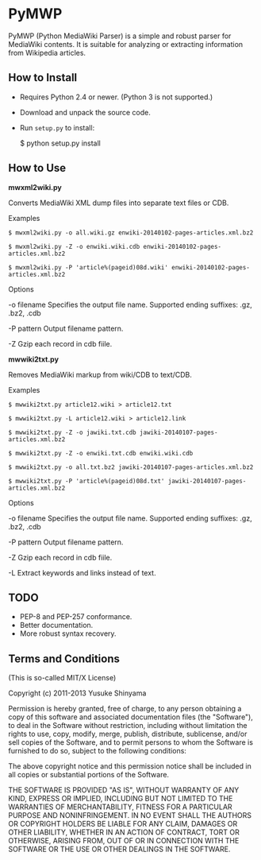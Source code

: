 PyMWP
=====

PyMWP (Python MediaWiki Parser) is a simple and robust parser 
for MediaWiki contents. It is suitable for analyzing or extracting
information from Wikipedia articles.

How to Install
--------------

  * Requires Python 2.4 or newer. (Python 3 is not supported.)
  * Download and unpack the source code.
  * Run `setup.py` to install:

    $ python setup.py install

How to Use
----------

**mwxml2wiki.py**

Converts MediaWiki XML dump files into separate text files or CDB.

Examples

    $ mwxml2wiki.py -o all.wiki.gz enwiki-20140102-pages-articles.xml.bz2

    $ mwxml2wiki.py -Z -o enwiki.wiki.cdb enwiki-20140102-pages-articles.xml.bz2

    $ mwxml2wiki.py -P 'article%(pageid)08d.wiki' enwiki-20140102-pages-articles.xml.bz2

Options

  -o filename
    Specifies the output file name.
    Supported ending suffixes: .gz, .bz2, .cdb

  -P pattern
    Output filename pattern.

  -Z
    Gzip each record in cdb fiile.

**mwwiki2txt.py**

Removes MediaWiki markup from wiki/CDB to text/CDB.

Examples

    $ mwwiki2txt.py article12.wiki > article12.txt

    $ mwwiki2txt.py -L article12.wiki > article12.link

    $ mwwiki2txt.py -Z -o jawiki.txt.cdb jawiki-20140107-pages-articles.xml.bz2

    $ mwwiki2txt.py -Z -o enwiki.txt.cdb enwiki.wiki.cdb

    $ mwwiki2txt.py -o all.txt.bz2 jawiki-20140107-pages-articles.xml.bz2

    $ mwwiki2txt.py -P 'article%(pageid)08d.txt' jawiki-20140107-pages-articles.xml.bz2

Options

  -o filename
    Specifies the output file name.
    Supported ending suffixes: .gz, .bz2, .cdb

  -P pattern
    Output filename pattern.

  -Z
    Gzip each record in cdb fiile.

  -L
    Extract keywords and links instead of text.


TODO
----

 * PEP-8 and PEP-257 conformance.
 * Better documentation.
 * More robust syntax recovery.

Terms and Conditions
--------------------

(This is so-called MIT/X License)

Copyright (c) 2011-2013 Yusuke Shinyama <yusuke at cs dot nyu dot edu>

Permission is hereby granted, free of charge, to any person obtaining a
copy of this software and associated documentation files (the
"Software"), to deal in the Software without restriction, including
without limitation the rights to use, copy, modify, merge, publish,
distribute, sublicense, and/or sell copies of the Software, and to
permit persons to whom the Software is furnished to do so, subject to
the following conditions:

The above copyright notice and this permission notice shall be included
in all copies or substantial portions of the Software.

THE SOFTWARE IS PROVIDED "AS IS", WITHOUT WARRANTY OF ANY KIND, EXPRESS
OR IMPLIED, INCLUDING BUT NOT LIMITED TO THE WARRANTIES OF
MERCHANTABILITY, FITNESS FOR A PARTICULAR PURPOSE AND NONINFRINGEMENT.
IN NO EVENT SHALL THE AUTHORS OR COPYRIGHT HOLDERS BE LIABLE FOR ANY
CLAIM, DAMAGES OR OTHER LIABILITY, WHETHER IN AN ACTION OF CONTRACT,
TORT OR OTHERWISE, ARISING FROM, OUT OF OR IN CONNECTION WITH THE
SOFTWARE OR THE USE OR OTHER DEALINGS IN THE SOFTWARE.
